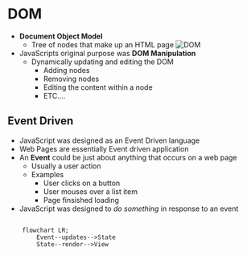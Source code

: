 # DOM
- **Document Object Model**
  - Tree of nodes that make up an HTML page
![DOM](https://www.tutorialstonight.com/assets/js/dom-tutorial.webp)
- JavaScripts original purpose was **DOM Manipulation**
  - Dynamically updating and editing the DOM
    - Adding nodes
    - Removing nodes
    - Editing the content within a node
    - ETC....

## Event Driven
- JavaScript was designed as an Event Driven language
- Web Pages are essentially Event driven application
- An **Event** could be just about anything that occurs on a web page
  - Usually a user action
  - Examples
    - User clicks on a button
    - User mouses over a list item
    - Page finsished loading
- JavaScript was designed to *do something* in response to an event

```mermaid

    flowchart LR;
        Event--updates-->State
        State--render-->View

```